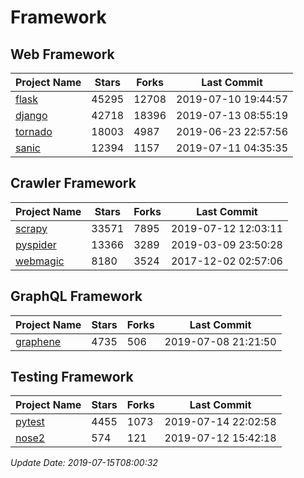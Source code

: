 # Framework

## Web Framework

| Project Name | Stars | Forks | Last Commit |
| ------------ | ----- | ----- | ----------- |
| [flask](https://github.com/pallets/flask) | 45295 | 12708 | 2019-07-10 19:44:57 |
| [django](https://github.com/django/django) | 42718 | 18396 | 2019-07-13 08:55:19 |
| [tornado](https://github.com/tornadoweb/tornado) | 18003 | 4987 | 2019-06-23 22:57:56 |
| [sanic](https://github.com/huge-success/sanic) | 12394 | 1157 | 2019-07-11 04:35:35 |

## Crawler Framework

| Project Name | Stars | Forks | Last Commit |
| ------------ | ----- | ----- | ----------- |
| [scrapy](https://github.com/scrapy/scrapy) | 33571 | 7895 | 2019-07-12 12:03:11 |
| [pyspider](https://github.com/binux/pyspider) | 13366 | 3289 | 2019-03-09 23:50:28 |
| [webmagic](https://github.com/code4craft/webmagic) | 8180 | 3524 | 2017-12-02 02:57:06 |

## GraphQL Framework

| Project Name | Stars | Forks | Last Commit |
| ------------ | ----- | ----- | ----------- |
| [graphene](https://github.com/graphql-python/graphene) | 4735 | 506 | 2019-07-08 21:21:50 |

## Testing Framework

| Project Name | Stars | Forks | Last Commit |
| ------------ | ----- | ----- | ----------- |
| [pytest](https://github.com/pytest-dev/pytest) | 4455 | 1073 | 2019-07-14 22:02:58 |
| [nose2](https://github.com/nose-devs/nose2) | 574 | 121 | 2019-07-12 15:42:18 |

*Update Date: 2019-07-15T08:00:32*